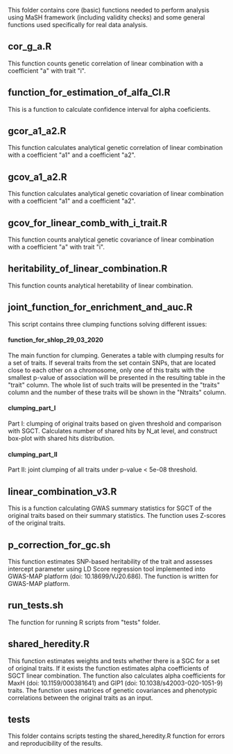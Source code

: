This folder contains core (basic) functions needed to perform analysis using MaSH framework (including validity checks) and some general functions used specifically for real data analysis.  

## cor_g_a.R
This function counts genetic correlation of linear combination with a coefficient "a" with trait "i".

## function_for_estimation_of_alfa_CI.R
This is a function to calculate confidence interval for alpha coeficients.

## gcor_a1_a2.R
This function calculates analytical genetic correlation of linear combination with a coefficient "a1" and a coefficient "a2".

## gcov_a1_a2.R
This function calculates analytical genetic covariation of linear combination with a coefficient "a1" and a coefficient "a2".

## gcov_for_linear_comb_with_i_trait.R
This function counts analytical genetic covariance of linear combination with a coefficient "a" with trait "i".

## heritability_of_linear_combination.R
This function counts analytical heretability of linear combination.

## joint_function_for_enrichment_and_auc.R
This script contains three clumping functions solving different issues:
#### function_for_shlop_29_03_2020
The main function for clumping. Generates a table with clumping results for a set of traits. If several traits from the set contain SNPs, that are located close to each other on a chromosome, only one of this traits with the smallest p-value of association will be presented in the resulting table in the "trait" column. The whole list of such traits will be presented in the "traits" column and the number of these traits will be shown in the "Ntraits" column.
#### clumping_part_I
Part I: clumping of original traits based on given threshold and comparison with SGCT. Calculates number of shared hits by N_at level, and construct box-plot with shared hits distribution.
#### clumping_part_II
Part II: joint clumping of all traits under p-value < 5e-08 threshold.


## linear_combination_v3.R 
This is a function calculating GWAS summary statistics for SGCT of the original traits based on their summary statistics. The function uses Z-scores of the original traits.

## p_correction_for_gc.sh
This function estimates SNP-based heritability of the trait and assesses intercept parameter using LD Score regression tool implemented into GWAS-MAP platform (doi: 10.18699/VJ20.686). The function is written for GWAS-MAP platform.

## run_tests.sh
The function for running R scripts from "tests" folder.

## shared_heredity.R
This function estimates weights and tests whether there is a SGC for a set of original traits. If it exists the function estimates alpha coefficients of SGCT linear combination. The function also calculates alpha coefficients for MaxH (doi: 10.1159/000381641) and GIP1 (doi: 10.1038/s42003-020-1051-9) traits. The function uses matrices of genetic covariances and phenotypic correlations between the original traits as an input. 

## tests
This folder contains scripts testing the shared_heredity.R function for errors and reproducibility of the results.
